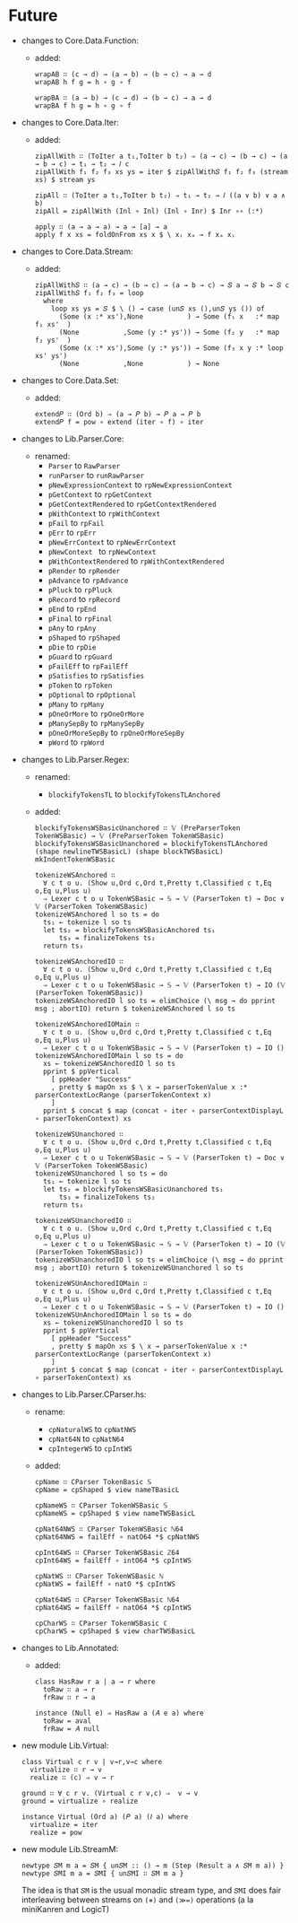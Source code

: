 # Future

- changes to Core.Data.Function:
  - added:
  
        wrapAB ∷ (c → d) → (a → b) → (b → c) → a → d
        wrapAB h f g = h ∘ g ∘ f
        
        wrapBA ∷ (a → b) → (c → d) → (b → c) → a → d
        wrapBA f h g = h ∘ g ∘ f

- changes to Core.Data.Iter:
  - added:

        zipAllWith ∷ (ToIter a t₁,ToIter b t₂) ⇒ (a → c) → (b → c) → (a → b → c) → t₁ → t₂ → 𝐼 c
        zipAllWith f₁ f₂ f₃ xs ys = iter $ zipAllWith𝑆 f₁ f₂ f₃ (stream xs) $ stream ys
        
        zipAll ∷ (ToIter a t₁,ToIter b t₂) ⇒ t₁ → t₂ → 𝐼 ((a ∨ b) ∨ a ∧ b)
        zipAll = zipAllWith (Inl ∘ Inl) (Inl ∘ Inr) $ Inr ∘∘ (:*)

        apply ∷ (a → a → a) → a → [a] → a
        apply f x xs = foldOnFrom xs x $ \ xᵢ xₐ → f xₐ xᵢ

- changes to Core.Data.Stream:
  - added:

        zipAllWith𝑆 ∷ (a → c) → (b → c) → (a → b → c) → 𝑆 a → 𝑆 b → 𝑆 c
        zipAllWith𝑆 f₁ f₂ f₃ = loop
          where
            loop xs ys = 𝑆 $ \ () → case (un𝑆 xs (),un𝑆 ys ()) of
              (Some (x :* xs'),None           ) → Some (f₁ x   :* map f₁ xs'  )
              (None           ,Some (y :* ys')) → Some (f₂ y   :* map f₂ ys'  )
              (Some (x :* xs'),Some (y :* ys')) → Some (f₃ x y :* loop xs' ys')
              (None           ,None           ) → None

- changes to Core.Data.Set:
  - added:

        extend𝑃 ∷ (Ord b) ⇒ (a → 𝑃 b) → 𝑃 a → 𝑃 b
        extend𝑃 f = pow ∘ extend (iter ∘ f) ∘ iter

- changes to Lib.Parser.Core:
  - renamed:
    - `Parser` to `RawParser`
    - `runParser` to `runRawParser`
    - `pNewExpressionContext` to `rpNewExpressionContext`
    - `pGetContext` to `rpGetContext`
    - `pGetContextRendered` to `rpGetContextRendered`
    - `pWithContext` to `rpWithContext`
    - `pFail` to `rpFail`
    - `pErr` to `rpErr`
    - `pNewErrContext` to `rpNewErrContext`
    - `pNewContext ` to `rpNewContext`
    - `pWithContextRendered` to `rpWithContextRendered`
    - `pRender` to `rpRender`
    - `pAdvance` to `rpAdvance`
    - `pPluck` to `rpPluck`
    - `pRecord` to `rpRecord`
    - `pEnd` to `rpEnd`
    - `pFinal` to `rpFinal`
    - `pAny` to `rpAny`
    - `pShaped` to `rpShaped`
    - `pDie` to `rpDie`
    - `pGuard` to `rpGuard`
    - `pFailEff` to `rpFailEff`
    - `pSatisfies` to `rpSatisfies`
    - `pToken` to `rpToken`
    - `pOptional` to `rpOptional`
    - `pMany` to `rpMany`
    - `pOneOrMore` to `rpOneOrMore`
    - `pManySepBy` to `rpManySepBy`
    - `pOneOrMoreSepBy` to `rpOneOrMoreSepBy`
    - `pWord` to `rpWord`

- changes to Lib.Parser.Regex:
  - renamed:
    - `blockifyTokensTL` to `blockifyTokensTLAnchored`
  - added:
    
        blockifyTokensWSBasicUnanchored ∷ 𝕍 (PreParserToken TokenWSBasic) → 𝕍 (PreParserToken TokenWSBasic)
        blockifyTokensWSBasicUnanchored = blockifyTokensTLAnchored (shape newlineTWSBasicL) (shape blockTWSBasicL) mkIndentTokenWSBasic

        tokenizeWSAnchored ∷
          ∀ c t o u. (Show u,Ord c,Ord t,Pretty t,Classified c t,Eq o,Eq u,Plus u)
          ⇒ Lexer c t o u TokenWSBasic → 𝕊 → 𝕍 (ParserToken t) → Doc ∨ 𝕍 (ParserToken TokenWSBasic)
        tokenizeWSAnchored l so ts = do
          ts₁ ← tokenize l so ts
          let ts₂ = blockifyTokensWSBasicAnchored ts₁
              ts₃ = finalizeTokens ts₂
          return ts₃
        
        tokenizeWSAnchoredIO ∷
          ∀ c t o u. (Show u,Ord c,Ord t,Pretty t,Classified c t,Eq o,Eq u,Plus u)
          ⇒ Lexer c t o u TokenWSBasic → 𝕊 → 𝕍 (ParserToken t) → IO (𝕍 (ParserToken TokenWSBasic))
        tokenizeWSAnchoredIO l so ts = elimChoice (\ msg → do pprint msg ; abortIO) return $ tokenizeWSAnchored l so ts
        
        tokenizeWSAnchoredIOMain ∷
          ∀ c t o u. (Show u,Ord c,Ord t,Pretty t,Classified c t,Eq o,Eq u,Plus u)
          ⇒ Lexer c t o u TokenWSBasic → 𝕊 → 𝕍 (ParserToken t) → IO ()
        tokenizeWSAnchoredIOMain l so ts = do
          xs ← tokenizeWSAnchoredIO l so ts
          pprint $ ppVertical
            [ ppHeader "Success"
            , pretty $ mapOn xs $ \ x → parserTokenValue x :* parserContextLocRange (parserTokenContext x)
            ]
          pprint $ concat $ map (concat ∘ iter ∘ parserContextDisplayL ∘ parserTokenContext) xs
        
        tokenizeWSUnanchored ∷
          ∀ c t o u. (Show u,Ord c,Ord t,Pretty t,Classified c t,Eq o,Eq u,Plus u)
          ⇒ Lexer c t o u TokenWSBasic → 𝕊 → 𝕍 (ParserToken t) → Doc ∨ 𝕍 (ParserToken TokenWSBasic)
        tokenizeWSUnanchored l so ts = do
          ts₁ ← tokenize l so ts
          let ts₂ = blockifyTokensWSBasicUnanchored ts₁
              ts₃ = finalizeTokens ts₂
          return ts₃
        
        tokenizeWSUnanchoredIO ∷
          ∀ c t o u. (Show u,Ord c,Ord t,Pretty t,Classified c t,Eq o,Eq u,Plus u)
          ⇒ Lexer c t o u TokenWSBasic → 𝕊 → 𝕍 (ParserToken t) → IO (𝕍 (ParserToken TokenWSBasic))
        tokenizeWSUnanchoredIO l so ts = elimChoice (\ msg → do pprint msg ; abortIO) return $ tokenizeWSUnanchored l so ts
        
        tokenizeWSUnAnchoredIOMain ∷
          ∀ c t o u. (Show u,Ord c,Ord t,Pretty t,Classified c t,Eq o,Eq u,Plus u)
          ⇒ Lexer c t o u TokenWSBasic → 𝕊 → 𝕍 (ParserToken t) → IO ()
        tokenizeWSUnAnchoredIOMain l so ts = do
          xs ← tokenizeWSUnanchoredIO l so ts
          pprint $ ppVertical
            [ ppHeader "Success"
            , pretty $ mapOn xs $ \ x → parserTokenValue x :* parserContextLocRange (parserTokenContext x)
            ]
          pprint $ concat $ map (concat ∘ iter ∘ parserContextDisplayL ∘ parserTokenContext) xs
      
- changes to Lib.Parser.CParser.hs:
  - rename:
    - `cpNaturalWS` to `cpNatNWS`
    - `cpNat64N` to `cpNatN64`
    - `cpIntegerWS` to `cpIntWS`
  - added:

        cpName ∷ CParser TokenBasic 𝕊
        cpName = cpShaped $ view nameTBasicL
        
        cpNameWS ∷ CParser TokenWSBasic 𝕊
        cpNameWS = cpShaped $ view nameTWSBasicL

        cpNat64NWS ∷ CParser TokenWSBasic ℕ64
        cpNat64NWS = failEff ∘ natO64 *$ cpNatNWS

        cpInt64WS ∷ CParser TokenWSBasic ℤ64
        cpInt64WS = failEff ∘ intO64 *$ cpIntWS

        cpNatWS ∷ CParser TokenWSBasic ℕ
        cpNatWS = failEff ∘ natO *$ cpIntWS

        cpNat64WS ∷ CParser TokenWSBasic ℕ64
        cpNat64WS = failEff ∘ natO64 *$ cpIntWS

        cpCharWS ∷ CParser TokenWSBasic ℂ
        cpCharWS = cpShaped $ view charTWSBasicL

- changes to Lib.Annotated:
  - added:
    
        class HasRaw r a | a → r where
          toRaw ∷ a → r
          frRaw ∷ r → a

        instance (Null e) ⇒ HasRaw a (𝐴 e a) where
          toRaw = aval
          frRaw = 𝐴 null

- new module Lib.Virtual:

      class Virtual c r v | v→r,v→c where
        virtualize ∷ r → v
        realize ∷ (c) ⇒ v → r
      
      ground ∷ ∀ c r v. (Virtual c r v,c) ⇒  v → v
      ground = virtualize ∘ realize
      
      instance Virtual (Ord a) (𝑃 a) (𝐼 a) where
        virtualize = iter
        realize = pow

- new module Lib.StreamM:


      newtype 𝑆M m a = 𝑆M { un𝑆M :: () → m (Step (Result a ∧ 𝑆M m a)) }
      newtype 𝑆MI m a = 𝑆MI { un𝑆MI ∷ 𝑆M m a }

  The idea is that `𝑆M` is the usual monadic stream type, and `𝑆MI` does fair
  interleaving between streams on `(⧺)` and `(≫=)` operations (a la miniKanren
  and LogicT)
